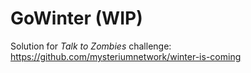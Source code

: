 # GoWinter (WIP)

Solution for _Talk to Zombies_ challenge:
https://github.com/mysteriumnetwork/winter-is-coming
